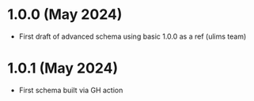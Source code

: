 # 1.0.0 (May 2024)
- First draft of advanced schema using basic 1.0.0 as a ref  (ulims team)

# 1.0.1 (May 2024)
- First schema built via GH action
